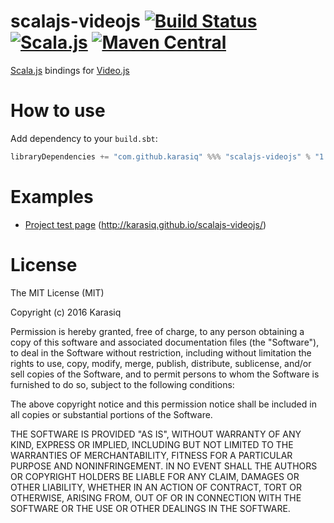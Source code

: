 # scalajs-videojs [![Build Status](https://travis-ci.org/Karasiq/scalajs-videojs.svg?branch=master)](https://travis-ci.org/Karasiq/scalajs-videojs) [![Scala.js](http://scala-js.org/assets/badges/scalajs-0.6.6.svg)](http://scala-js.org) [![Maven Central](https://maven-badges.herokuapp.com/maven-central/com.github.karasiq/scalajs-videojs_sjs0.6_2.11/badge.svg)](https://maven-badges.herokuapp.com/maven-central/com.github.karasiq/scalajs-videojs_sjs0.6_2.11)
[Scala.js](http://scala-js.org/) bindings for [Video.js](https://github.com/videojs/video.js)

# How to use
Add dependency to your `build.sbt`:
```scala
libraryDependencies += "com.github.karasiq" %%% "scalajs-videojs" % "1.0.3"
```

# Examples
* [Project test page](https://github.com/Karasiq/scalajs-videojs/blob/master/test/frontend/src/main/scala/com/karasiq/scalajstest/frontend/TestApp.scala) (http://karasiq.github.io/scalajs-videojs/)

# License
The MIT License (MIT)

Copyright (c) 2016 Karasiq

Permission is hereby granted, free of charge, to any person obtaining a copy
of this software and associated documentation files (the "Software"), to deal
in the Software without restriction, including without limitation the rights
to use, copy, modify, merge, publish, distribute, sublicense, and/or sell
copies of the Software, and to permit persons to whom the Software is
furnished to do so, subject to the following conditions:

The above copyright notice and this permission notice shall be included in
all copies or substantial portions of the Software.

THE SOFTWARE IS PROVIDED "AS IS", WITHOUT WARRANTY OF ANY KIND, EXPRESS OR
IMPLIED, INCLUDING BUT NOT LIMITED TO THE WARRANTIES OF MERCHANTABILITY,
FITNESS FOR A PARTICULAR PURPOSE AND NONINFRINGEMENT. IN NO EVENT SHALL THE
AUTHORS OR COPYRIGHT HOLDERS BE LIABLE FOR ANY CLAIM, DAMAGES OR OTHER
LIABILITY, WHETHER IN AN ACTION OF CONTRACT, TORT OR OTHERWISE, ARISING FROM,
OUT OF OR IN CONNECTION WITH THE SOFTWARE OR THE USE OR OTHER DEALINGS IN
THE SOFTWARE.
